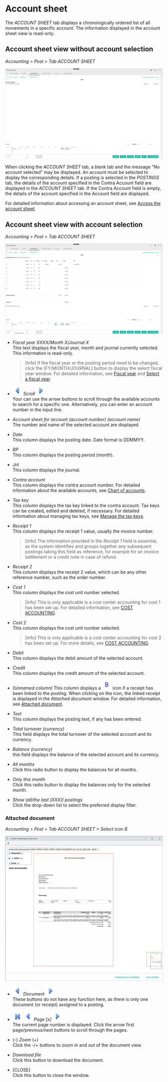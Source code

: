 # Account sheet

The *ACCOUNT SHEET* tab displays a chronologically ordered list of all movements in a specific account. The information displayed in the account sheet view is read-only.


## Account sheet view without account selection

*Accounting > Post > Tab ACCOUNT SHEET*

![Account sheet - no account selected](../../Assets/Screenshots/RetailSuiteAccounting/Book/AccountSheet/AccountSheetNoAccount.png "[Account sheet - no account selected]")

When clicking the *ACCOUNT SHEET* tab, a blank tab and the message "No account selected" may be displayed. An account must be selected to display the corresponding details. If a posting is selected in the *POSTINGS* tab, the details of the account specified in the Contra Account field are displayed in the *ACCOUNT SHEET* tab. If the Contra Account field is empty, the details of the account specified in the Account field are displayed.

For detailed information about accessing an account sheet, see [Access the account sheet](../Operation/02_ReviewAccount.md#access-the-account-sheet).


## Account sheet view with account selection

*Accounting > Post > Tab ACCOUNT SHEET*

![Account sheet](../../Assets/Screenshots/RetailSuiteAccounting/Book/AccountSheet/AccountSheet.png "[Account sheet]")

- *Fiscal year XXXX/Month X/Journal X*  
This text displays the fiscal year, month and journal currently selected. This information is read-only.

  > [Info] If the fiscal year or the posting period need to be changed, click the [FY/MONTH/JOURNAL] button to display the select fiscal year window. For detailed information, see [Fiscal year](./00a_FiscalYear.md) and [Select a fiscal year](../Operation/01_SelectFiscalYear.md).


- ![Previous](../../Assets/Icons/Previous.png "[Previous]")  *Scroll* ![Next](../../Assets/Icons/Next.png "[Next]")  
Your can use the arrow buttons to scroll through the available accounts to search for a specific one. Alternatively, you can enter an account number in the input line.

- *Account sheet for account (account number) (account name)*  
The number and name of the selected account are displayed.

- *Date*  
This column displays the posting date. Date format is DDMMYY.

- *BP*  
This column displays the posting period (month).

- *Jnl*  
This column displays the journal.

- *Contra account*  
This column displays the contra account number. For detailed information about the available accounts, see [Chart of accounts](../Integration/01_RunAccountingWizard.md#chart-of-accounts).

- *Tax key*  
This column displays the tax key linked to the contra account. Tax keys can be created, edited and deleted, if necessary. For detailed information about managing tax keys, see [Manage the tax keys](../Integration/02_ManageTaxKeys.md).

- *Receipt 1*  
This column displays the receipt 1 value, usually the invoice number.

  > [Info] The information provided in the *Receipt 1* field is essential, as the system identifies and groups together any subsequent postings taking this field as reference, for example for an invoice settlement or a credit note in case of refund.

- *Receipt 2*  
This column displays the receipt 2 value, which can be any other reference number, such as the order number.

- *Cost 1*  
This column displays the cost unit number selected.

  > [Info] This is only applicable is a cost center accounting for cost 1 has been set up. For detailed information, see [COST ACCOUNTING](./02e_CostAccounting.md).

- *Cost 2*  
This column displays the cost unit number selected.

  > [Info] This is only applicable is a cost center accounting for cost 2 has been set up. For more details, see [COST ACCOUNTING](./02e_CostAccounting.md).

- *Debit*  
This column displays the debit amount of the selected account.

- *Credit*  
This column displays the credit amount of the selected account.

- *(Unnamed column)*
This column displays a ![B](../../Assets/Icons/Beleg.png "[B]") icon if a receipt has been linked to the posting. When clicking on the icon, the linked receipt is displayed in the *Attached document* window. For detailed information, see [Attached document](#attached-document).

- *Text*  
This column displays the posting text, if any has been entered.

- *Total turnover (currency)*  
This field displays the total turnover of the selected account and its currency.

- *Balance (currency)*  
this field displays the balance of the selected account and its currency.


- *All months*  
Click this radio button to display the balances for all months.

- *Only this month*  
Click this radio button to display the balances only for the selected month.

- *Show (all/the last [XXX]) postings*    
Click the drop-down list to select the preferred display filter.


### Attached document

*Accounting > Post > Tab ACCOUNT SHEET > Select icon B*

![Attached document](../../Assets/Screenshots/RetailSuiteAccounting/Book/Bookings/AttachedDocument.png "[Attached document]")


- ![Previous](../../Assets/Icons/Previous.png "[Previous]") *Document* ![Next](../../Assets/Icons/Next.png "[Next]")   
These buttons do not have any function here, as there is only one document (or receipt) assigned to a posting.

[comment]: <> (These buttons do have a function in "BELEGE BUCHEN/POST RECEIPTS". Add info? Link?)

- ![First page](../../Assets/Icons/FirstPage02.png "[Previous]") ![First page](../../Assets/Icons/Previous.png "[Previous]") *Page [x]* ![Next](../../Assets/Icons/Next.png "[Next]")  
The current page number is displayed. Click the arrow first page/previous/next buttons to scroll through the pages.

- (-) *Zoom* (+)  
Click the -/+ buttons to zoom in and out of the document view.

- *Download file*  
Click this button to download the document.


- [CLOSE]  
Click this button to close the window.
